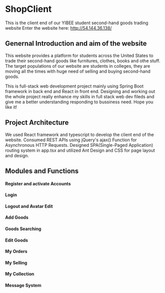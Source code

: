 # ShopClient
This is the client end of our YIBEE student second-hand goods trading website
Enter the website here: http://54.144.36.138/

## Genernal Introduction and aim of the website
This website provides a platform for students across the United States to trade their second-hand goods like furnitures, clothes, books and othe stuff. The target populations of our website are students in colleges, they are moving all the times with huge need of selling and buying second-hand goods.

This is full-stack web development project mainly using Spring Boot framework in back end and React in front end. Designing and working out the whole project really enhance my skills in full stack web dev fileds and give me a better understanding responding to bussiness need. Hope you like it!

## Project Architecture
We used React framework and typescript to develop the client end of the website. Consumed REST APIs using jQuery's ajax() Function for Asynchronous HTTP Requests. Designed SPA(Single-Paged Application) routing system in app.tsx and utilized Ant Design and CSS for page layout and design.

## Modules and Functions

#### Register and activate Accounts 

#### Login 

#### Logout and Avatar Edit 

#### Add Goods

#### Goods Searching

#### Edit Goods

#### My Orders

#### My Selling

#### My Collection

#### Message System


